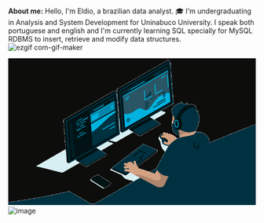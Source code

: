 **About me:**
Hello, I'm Eldio, a brazilian data analyst.
🎓 I'm undergraduating in Analysis and System Development for Uninabuco University.
I speak both portuguese and english and I'm currently learning SQL specially for MySQL RDBMS to insert, retrieve and modify data structures. 
![ezgif com-gif-maker](https://github.com/EldioJorgeSantos/EldioJorgeSantos/assets/125239505/a894829b-d28a-4a38-9720-9f7092f5eee7)

<img src="https://raw.githubusercontent.com/Potential17/Potential17/master/user%20(2).gif" alt="GitHub - Potential17/Potential17: Special Repository"/>![image](https://github.com/EldioJorgeSantos/EldioJorgeSantos/assets/125239505/0ec3ef4e-cebc-4db7-a1df-a35964b7740f)
